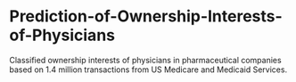 # Prediction-of-Ownership-Interests-of-Physicians
Classified ownership interests of physicians in pharmaceutical companies based on 1.4 million transactions from US Medicare and Medicaid Services.

